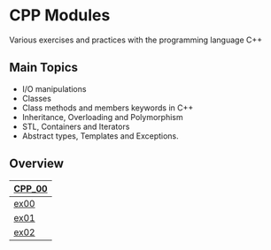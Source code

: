 # CPP Modules
Various exercises and practices with the programming language C++

## Main Topics

* I/O manipulations 
* Classes 
* Class methods and members keywords in C++ 
* Inheritance, Overloading and Polymorphism 
* STL, Containers and Iterators 
* Abstract types, Templates and Exceptions.


## Overview


[CPP_00](https://github.com/FVNRLS/cpp_modules/tree/main/CPP_00) |
|-------------|
[ex00](https://github.com/FVNRLS/cpp_modules/tree/main/CPP_00/ex00) | 
[ex01](https://github.com/FVNRLS/cpp_modules/tree/main/CPP_00/ex01) | 
[ex02](https://github.com/FVNRLS/cpp_modules/tree/main/CPP_00/ex02) | 

